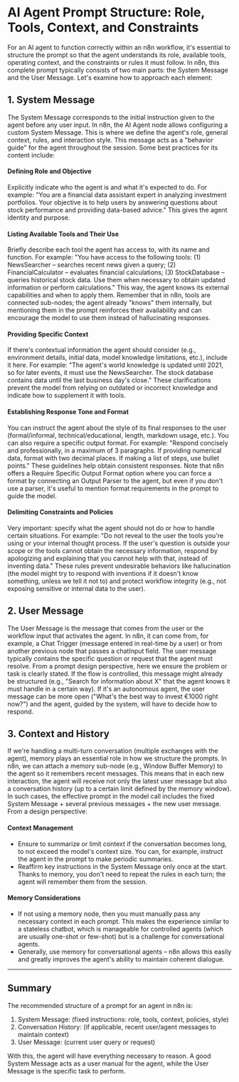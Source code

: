 # AI Agent Prompt Structure: Role, Tools, Context, and Constraints

For an AI agent to function correctly within an n8n workflow, it's essential to structure the prompt so that the agent understands its role, available tools, operating context, and the constraints or rules it must follow. In n8n, this complete prompt typically consists of two main parts: the System Message and the User Message. Let's examine how to approach each element:

## 1. System Message

The System Message corresponds to the initial instruction given to the agent before any user input. In n8n, the AI Agent node allows configuring a custom System Message. This is where we define the agent's role, general context, rules, and interaction style. This message acts as a "behavior guide" for the agent throughout the session. Some best practices for its content include:

#### **Defining Role and Objective**
Explicitly indicate who the agent is and what it's expected to do. For example: "You are a financial data assistant expert in analyzing investment portfolios. Your objective is to help users by answering questions about stock performance and providing data-based advice." This gives the agent identity and purpose.

#### **Listing Available Tools and Their Use**
Briefly describe each tool the agent has access to, with its name and function. For example: "You have access to the following tools: (1) NewsSearcher – searches recent news given a query; (2) FinancialCalculator – evaluates financial calculations; (3) StockDatabase – queries historical stock data. Use them when necessary to obtain updated information or perform calculations." This way, the agent knows its external capabilities and when to apply them. Remember that in n8n, tools are connected sub-nodes; the agent already "knows" them internally, but mentioning them in the prompt reinforces their availability and can encourage the model to use them instead of hallucinating responses.

#### **Providing Specific Context**
If there's contextual information the agent should consider (e.g., environment details, initial data, model knowledge limitations, etc.), include it here. For example: "The agent's world knowledge is updated until 2021, so for later events, it must use the NewsSearcher. The stock database contains data until the last business day's close." These clarifications prevent the model from relying on outdated or incorrect knowledge and indicate how to supplement it with tools.

#### **Establishing Response Tone and Format**
You can instruct the agent about the style of its final responses to the user (formal/informal, technical/educational, length, markdown usage, etc.). You can also require a specific output format. For example: "Respond concisely and professionally, in a maximum of 3 paragraphs. If providing numerical data, format with two decimal places. If making a list of steps, use bullet points." These guidelines help obtain consistent responses. Note that n8n offers a Require Specific Output Format option where you can force a format by connecting an Output Parser to the agent, but even if you don't use a parser, it's useful to mention format requirements in the prompt to guide the model.

#### **Delimiting Constraints and Policies**
Very important: specify what the agent should not do or how to handle certain situations. For example: "Do not reveal to the user the tools you're using or your internal thought process. If the user's question is outside your scope or the tools cannot obtain the necessary information, respond by apologizing and explaining that you cannot help with that, instead of inventing data." These rules prevent undesirable behaviors like hallucination (the model might try to respond with inventions if it doesn't know something, unless we tell it not to) and protect workflow integrity (e.g., not exposing sensitive or internal data to the user).

## 2. User Message

The User Message is the message that comes from the user or the workflow input that activates the agent. In n8n, it can come from, for example, a Chat Trigger (message entered in real-time by a user) or from another previous node that passes a chatInput field. The user message typically contains the specific question or request that the agent must resolve. From a prompt design perspective, here we ensure the problem or task is clearly stated. If the flow is controlled, this message might already be structured (e.g., "Search for information about X" that the agent knows it must handle in a certain way). If it's an autonomous agent, the user message can be more open ("What's the best way to invest €1000 right now?") and the agent, guided by the system, will have to decide how to respond.

## 3. Context and History

If we're handling a multi-turn conversation (multiple exchanges with the agent), memory plays an essential role in how we structure the prompts. In n8n, we can attach a memory sub-node (e.g., Window Buffer Memory) to the agent so it remembers recent messages. This means that in each new interaction, the agent will receive not only the latest user message but also a conversation history (up to a certain limit defined by the memory window). In such cases, the effective prompt in the model call includes the fixed System Message + several previous messages + the new user message. From a design perspective:

#### **Context Management**
- Ensure to summarize or limit context if the conversation becomes long, to not exceed the model's context size. You can, for example, instruct the agent in the prompt to make periodic summaries.
- Reaffirm key instructions in the System Message only once at the start. Thanks to memory, you don't need to repeat the rules in each turn; the agent will remember them from the session.

#### **Memory Considerations**
- If not using a memory node, then you must manually pass any necessary context in each prompt. This makes the experience similar to a stateless chatbot, which is manageable for controlled agents (which are usually one-shot or few-shot) but is a challenge for conversational agents.
- Generally, use memory for conversational agents – n8n allows this easily and greatly improves the agent's ability to maintain coherent dialogue.

---

## Summary

The recommended structure of a prompt for an agent in n8n is:
1. System Message: (fixed instructions: role, tools, context, policies, style)
2. Conversation History: (if applicable, recent user/agent messages to maintain context)
3. User Message: (current user query or request)

With this, the agent will have everything necessary to reason. A good System Message acts as a user manual for the agent, while the User Message is the specific task to perform.